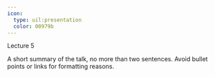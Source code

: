 ```yaml
---
icon:
  type: uil:presentation
  color: 00979b
---   
```


Lecture 5

A short summary of the talk, no more than two sentences. Avoid bullet points or links for formatting reasons.